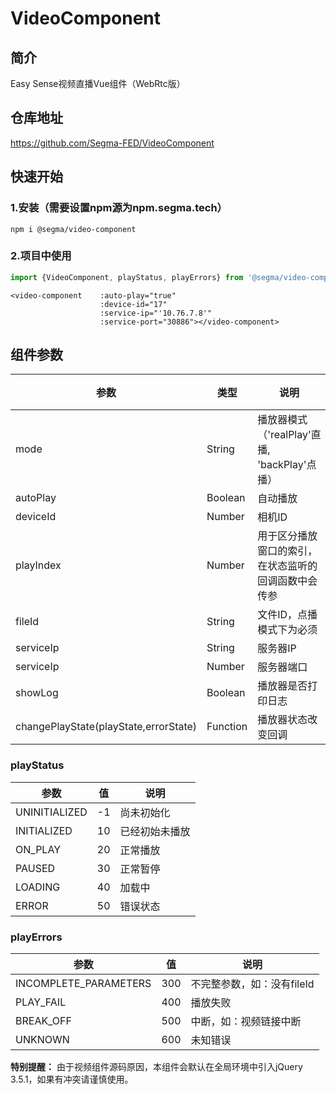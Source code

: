 # VideoComponent
## 简介
Easy Sense视频直播Vue组件（WebRtc版）

## 仓库地址
https://github.com/Segma-FED/VideoComponent

## 快速开始
### 1.安装（需要设置npm源为npm.segma.tech）
```shell script
npm i @segma/video-component
```

### 2.项目中使用
```javascript
import {VideoComponent, playStatus, playErrors} from '@segma/video-component';
```

```vue
<video-component    :auto-play="true"
                    :device-id="17"
                    :service-ip="'10.76.7.8'"
                    :service-port="30886"></video-component>
```

## 组件参数
| 参数 | 类型 | 说明 | 必填 | 默认值 |  
| ------ | ------ | ------ | ----- | ----- |
| mode | String | 播放器模式（'realPlay'直播, 'backPlay'点播） | 否 | 'realPlay' |
| autoPlay | Boolean | 自动播放 | 否 | false |
| deviceId | Number | 相机ID | 是 | |
| playIndex | Number | 用于区分播放窗口的索引，在状态监听的回调函数中会传参 | 否 | deviceId |
| fileId | String | 文件ID，点播模式下为必须 | 否 | '' |
| serviceIp | String | 服务器IP | 是 | |
| serviceIp | Number | 服务器端口 | 是 | -1 |
| showLog | Boolean | 播放器是否打印日志 | 否 | false |
| changePlayState(playState,errorState) | Function | 播放器状态改变回调 | 否 | |

### playStatus
| 参数 | 值 | 说明 | 
| ------ | ------ | ------ |
| UNINITIALIZED | -1 | 尚未初始化 | 
| INITIALIZED | 10 | 已经初始未播放 | 
| ON_PLAY | 20 | 正常播放 | 
| PAUSED | 30 | 正常暂停 | 
| LOADING | 40 | 加载中 | 
| ERROR | 50 | 错误状态 | 

### playErrors
| 参数 | 值 | 说明 | 
| ------ | ------ | ------ |
| INCOMPLETE_PARAMETERS | 300 | 不完整参数，如：没有fileId | 
| PLAY_FAIL | 400 | 播放失败 | 
| BREAK_OFF | 500 | 中断，如：视频链接中断 | 
| UNKNOWN | 600 | 未知错误 | 

**特别提醒：** 由于视频组件源码原因，本组件会默认在全局环境中引入jQuery 3.5.1，如果有冲突请谨慎使用。

